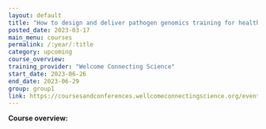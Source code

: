 ```yaml
---
layout: default
title: "How to design and deliver pathogen genomics training for health and research professionals"
posted_date: 2023-03-17
main_menu: courses
permalink: /:year/:title
category: upcoming
course_overview: 
training_provider: "Welcome Connecting Science"
start_date: 2023-06-26
end_date: 2023-06-29
group: group1
link: https://coursesandconferences.wellcomeconnectingscience.org/event/how-to-design-and-deliver-pathogen-genomics-training-for-health-and-research-professionals-20230626/
---
```

  
<!-- ### SARS-CoV-2 NGS bioinformatics course 2021 -->

<p align="left"><b >Course overview:</b></p>



